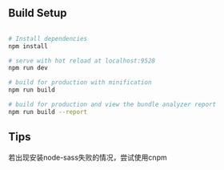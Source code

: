 ## Build Setup

``` bash

# Install dependencies
npm install

# serve with hot reload at localhost:9528
npm run dev

# build for production with minification
npm run build

# build for production and view the bundle analyzer report
npm run build --report
```

## Tips

若出现安装node-sass失败的情况，尝试使用cnpm
